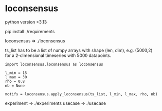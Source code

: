 # loconsensus
python version <3.13

pip install ./requirements

loconsensus => ./loconsensus

ts_list has to be a list of numpy arrays with shape (len, dim), e.g. (5000,2) for a 2-dimensional timeseries with 5000 datapoints.
```
import loconsensus.loconsensus as loconsensus

l_min = 15
l_max = 30
rho = 0.8
nb = None

motifs = loconsensus.apply_loconsensus(ts_list, l_min, l_max, rho, nb)
```

experiment  => ./experiments
usecase     => ./usecase